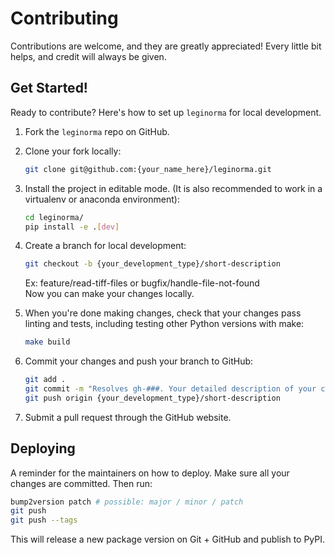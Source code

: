 # Contributing

Contributions are welcome, and they are greatly appreciated! Every little bit
helps, and credit will always be given.

## Get Started!

Ready to contribute? Here's how to set up `leginorma` for local development.

1. Fork the `leginorma` repo on GitHub.

2. Clone your fork locally:

    ```bash
    git clone git@github.com:{your_name_here}/leginorma.git
    ```

3. Install the project in editable mode. (It is also recommended to work in a virtualenv or anaconda environment):

    ```bash
    cd leginorma/
    pip install -e .[dev]
    ```

4. Create a branch for local development:

    ```bash
    git checkout -b {your_development_type}/short-description
    ```

    Ex: feature/read-tiff-files or bugfix/handle-file-not-found<br>
    Now you can make your changes locally.

5. When you're done making changes, check that your changes pass linting and
   tests, including testing other Python versions with make:

    ```bash
    make build
    ```

6. Commit your changes and push your branch to GitHub:

    ```bash
    git add .
    git commit -m "Resolves gh-###. Your detailed description of your changes."
    git push origin {your_development_type}/short-description
    ```

7. Submit a pull request through the GitHub website.

## Deploying

A reminder for the maintainers on how to deploy.
Make sure all your changes are committed.
Then run:

```bash
bump2version patch # possible: major / minor / patch
git push
git push --tags
```

This will release a new package version on Git + GitHub and publish to PyPI.
